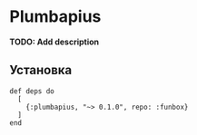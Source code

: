 # Plumbapius

**TODO: Add description**

## Установка

```
def deps do
  [
    {:plumbapius, "~> 0.1.0", repo: :funbox}
  ]
end
```

